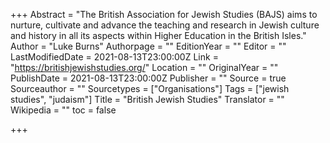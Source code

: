 +++
Abstract = "The British Association for Jewish Studies (BAJS) aims to nurture, cultivate and advance the teaching and research in Jewish culture and history in all its aspects within Higher Education in the British Isles."
Author = "Luke Burns"
Authorpage = ""
EditionYear = ""
Editor = ""
LastModifiedDate = 2021-08-13T23:00:00Z
Link = "https://britishjewishstudies.org/"
Location = ""
OriginalYear = ""
PublishDate = 2021-08-13T23:00:00Z
Publisher = ""
Source = true
Sourceauthor = ""
Sourcetypes = ["Organisations"]
Tags = ["jewish studies", "judaism"]
Title = "British Jewish Studies"
Translator = ""
Wikipedia = ""
toc = false

+++
